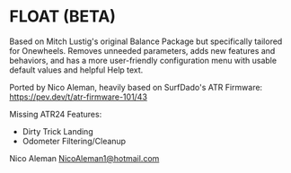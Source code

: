 # FLOAT (BETA)
Based on Mitch Lustig's original Balance Package but specifically tailored for Onewheels. Removes unneeded parameters, adds new features and behaviors, and has a more user-friendly configuration menu with usable default values and helpful Help text.

Ported by Nico Aleman, heavily based on SurfDado's ATR Firmware: https://pev.dev/t/atr-firmware-101/43

Missing ATR24 Features:
 - Dirty Trick Landing
 - Odometer Filtering/Cleanup

Nico Aleman <NicoAleman1@hotmail.com>

